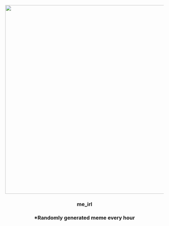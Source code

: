<p align="center">
        <img src="https://i.redd.it/3qff4srhfst91.jpg" width="600" height="600">
        </p>
        <h3 align="center">me_irl</h3>
        <h3 align="center">*Randomly generated meme every hour</h3>
    
